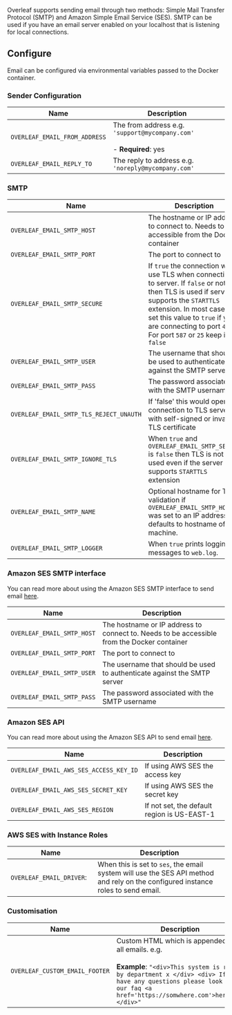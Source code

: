 <style>
table th:first-of-type {
    width: 40%;
    word-break: break-all;
}
table th:nth-of-type(2) {
    width: 60%;
}
</style>

Overleaf supports sending email through two methods: Simple Mail Transfer Protocol (SMTP) and Amazon Simple Email Service (SES). SMTP can be used if you have an email server enabled on your localhost that is listening for local connections.

## Configure ##

Email can be configured via environmental variables passed to the Docker container.

### Sender Configuration ###

| Name | Description |
|------|-------------|
| `OVERLEAF_EMAIL_FROM_ADDRESS` | The from address e.g. `'support@mycompany.com'` <br /><br />- **Required**: yes |
| `OVERLEAF_EMAIL_REPLY_TO` | The reply to address e.g. `'noreply@mycompany.com'` |

### SMTP ###

| Name | Description |
|------|-------------|
| `OVERLEAF_EMAIL_SMTP_HOST` | The hostname or IP address to connect to. Needs to be accessible from the Docker container |
| `OVERLEAF_EMAIL_SMTP_PORT` | The port to connect to |
| `OVERLEAF_EMAIL_SMTP_SECURE` | If `true` the connection will use TLS when connecting to server. If `false` or not set, then TLS is used if server supports the `STARTTLS` extension. In most cases set this value to `true` if you are connecting to port `465`. For port `587` or `25` keep it `false` |
| `OVERLEAF_EMAIL_SMTP_USER` | The username that should be used to authenticate against the SMTP server |
| `OVERLEAF_EMAIL_SMTP_PASS` | The password associated with the SMTP username |
| `OVERLEAF_EMAIL_SMTP_TLS_REJECT_UNAUTH` | If 'false' this would open a connection to TLS server with self-signed or invalid TLS certificate |
| `OVERLEAF_EMAIL_SMTP_IGNORE_TLS` | When `true` and `OVERLEAF_EMAIL_SMTP_SECURE` is `false` then TLS is not used even if the server supports `STARTTLS` extension|
| `OVERLEAF_EMAIL_SMTP_NAME` | Optional hostname for TLS validation if `OVERLEAF_EMAIL_SMTP_HOST` was set to an IP address, defaults to hostname of the machine.|
| `OVERLEAF_EMAIL_SMTP_LOGGER` | When `true` prints logging messages to `web.log`.|

### Amazon SES SMTP interface ###

You can read more about using the Amazon SES SMTP interface to send email <a href="https://docs.aws.amazon.com/ses/latest/dg/send-email-smtp.html">here</a>.

| Name | Description |
|------|-------------|
| `OVERLEAF_EMAIL_SMTP_HOST` | The hostname or IP address to connect to. Needs to be accessible from the Docker container |
| `OVERLEAF_EMAIL_SMTP_PORT` | The port to connect to |
| `OVERLEAF_EMAIL_SMTP_USER` | The username that should be used to authenticate against the SMTP server |
| `OVERLEAF_EMAIL_SMTP_PASS` | The password associated with the SMTP username |

### Amazon SES API ###

You can read more about using the Amazon SES API to send email <a href="https://docs.aws.amazon.com/ses/latest/dg/send-email-api.html">here</a>.

| Name | Description |
|------|-------------|
| `OVERLEAF_EMAIL_AWS_SES_ACCESS_KEY_ID` | If using AWS SES the access key |
| `OVERLEAF_EMAIL_AWS_SES_SECRET_KEY` | If using AWS SES the secret key |
| `OVERLEAF_EMAIL_AWS_SES_REGION` | If not set, the default region is US-EAST-1 |

### AWS SES with Instance Roles ###

| Name | Description |
|------|-------------|
| `OVERLEAF_EMAIL_DRIVER`: | When this is set to `ses`, the email system will use the SES API method and rely on the configured instance roles to send email. |

### Customisation ###

| Name | Description |
|------|-------------|
| `OVERLEAF_CUSTOM_EMAIL_FOOTER` | Custom HTML which is appended to all emails. e.g.<br /><br /> **Example**: `"<div>This system is run by department x </div> <div> If you have any questions please look at our faq <a href='https://somwhere.com'>here</a></div>"` |